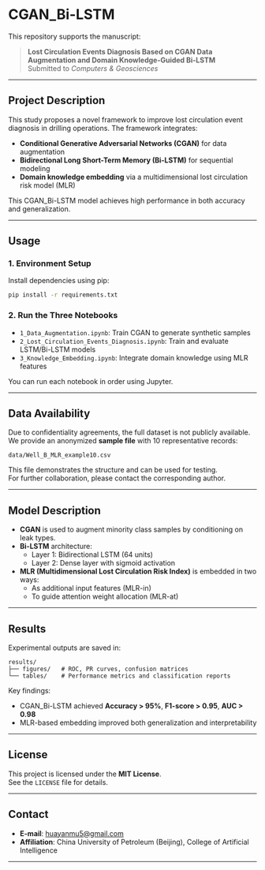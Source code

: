 # CGAN_Bi-LSTM

This repository supports the manuscript:

> **Lost Circulation Events Diagnosis Based on CGAN Data Augmentation and Domain Knowledge-Guided Bi-LSTM**  
> Submitted to *Computers & Geosciences*

---

## Project Description

This study proposes a novel framework to improve lost circulation event diagnosis in drilling operations. The framework integrates:

- **Conditional Generative Adversarial Networks (CGAN)** for data augmentation  
- **Bidirectional Long Short-Term Memory (Bi-LSTM)** for sequential modeling  
- **Domain knowledge embedding** via a multidimensional lost circulation risk model (MLR)

This CGAN_Bi-LSTM model achieves high performance in both accuracy and generalization.

---

## Usage

### 1. Environment Setup

Install dependencies using pip:

```bash
pip install -r requirements.txt
```

### 2. Run the Three Notebooks

- `1_Data_Augmentation.ipynb`: Train CGAN to generate synthetic samples
- `2_Lost_Circulation_Events_Diagnosis.ipynb`: Train and evaluate LSTM/Bi-LSTM models
- `3_Knowledge_Embedding.ipynb`: Integrate domain knowledge using MLR features

You can run each notebook in order using Jupyter.

---

## Data Availability

Due to confidentiality agreements, the full dataset is not publicly available.  
We provide an anonymized **sample file** with 10 representative records:

```
data/Well_B_MLR_example10.csv
```

This file demonstrates the structure and can be used for testing.  
For further collaboration, please contact the corresponding author.

---

## Model Description

- **CGAN** is used to augment minority class samples by conditioning on leak types.
- **Bi-LSTM** architecture:
  - Layer 1: Bidirectional LSTM (64 units)
  - Layer 2: Dense layer with sigmoid activation
- **MLR (Multidimensional Lost Circulation Risk Index)** is embedded in two ways:
  - As additional input features (MLR-in)
  - To guide attention weight allocation (MLR-at)

---

## Results

Experimental outputs are saved in:

```
results/
├── figures/   # ROC, PR curves, confusion matrices
└── tables/    # Performance metrics and classification reports
```

Key findings:
- CGAN_Bi-LSTM achieved **Accuracy > 95%**, **F1-score > 0.95**, **AUC > 0.98**
- MLR-based embedding improved both generalization and interpretability

---

## License

This project is licensed under the **MIT License**.  
See the `LICENSE` file for details.

---

## Contact

- **E-mail**: huayanmu5@gmail.com  
- **Affiliation**: China University of Petroleum (Beijing), College of Artificial Intelligence

---

